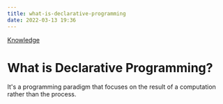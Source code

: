 ```yaml
---
title: what-is-declarative-programming
date: 2022-03-13 19:36
---
```


[Knowledge](Knowledge.md)

# What is Declarative Programming?

It's a programming paradigm that focuses on the result of a computation rather
than the process.

